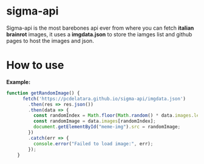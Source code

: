 # sigma-api
Sigma-api is the most barebones api ever from where you can fetch **italian brainrot** images, it uses a **imgdata.json** to store the iamges list and github pages to host the images and json.

# How to use

**Example:**
```javascript
function getRandomImage() {
      fetch('https://pcdelatara.github.io/sigma-api/imgdata.json')
        .then(res => res.json())
        .then(data => {
          const randomIndex = Math.floor(Math.random() * data.images.length);
          const randomImage = data.images[randomIndex];
          document.getElementById("meme-img").src = randomImage;
        })
        .catch(err => {
          console.error("Failed to load image:", err);
        });
    }
```
